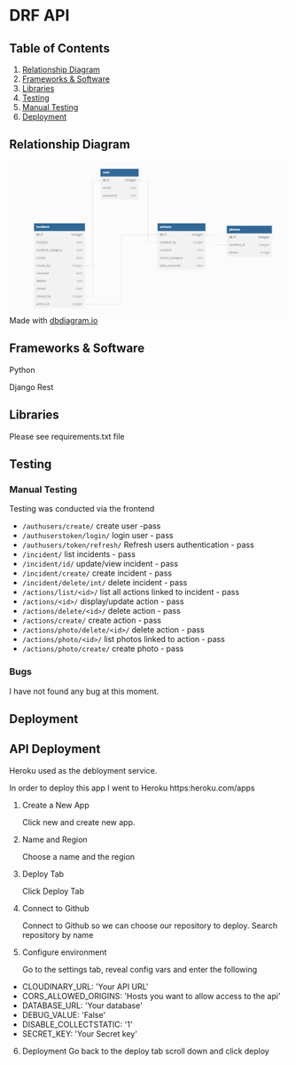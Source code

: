 # DRF API

## Table of Contents
1. [Relationship Diagram](#relationship-diagram)
2. [Frameworks & Software](#frameworks--software)
3. [Libraries](#libraries)
4. [Testing](#testing)
5. [Manual Testing](#manual-testing)
6. [Deployment](#deployment)


## Relationship Diagram

![Database Diagram](./assets/readme/db-diagram.png)
Made with [dbdiagram.io](https://dbdiagram.io/home)

## Frameworks & Software

Python

Django Rest 

## Libraries

Please see requirements.txt file

## Testing

### Manual Testing

Testing was conducted via the frontend

- `/authusers/create/` create user -pass
- `/authuserstoken/login/` login user - pass
- `/authusers/token/refresh/` Refresh users authentication - pass
- `/incident/` list incidents - pass
- `/incident/id/` update/view incident - pass
- `/incident/create/` create incident - pass
- `/incident/delete/int/` delete incident - pass
- `/actions/list/<id>/` list all actions linked to incident - pass
- `/actions/<id>/` display/update action - pass
- `/actions/delete/<id>/` delete action - pass
- `/actions/create/` create action - pass
- `/actions/photo/delete/<id>/` delete action - pass
- `/actions/photo/<id>/` list photos linked to action - pass
- `/actions/photo/create/` create photo - pass

### Bugs

I have not found any bug at this moment.

## Deployment
## API Deployment

Heroku used as the debloyment service.

In order to deploy this app I went to Heroku https:heroku.com/apps

1. Create a New App

    Click new and create new app.

2. Name and Region

    Choose a name and the region


3. Deploy Tab

    Click Deploy Tab


4. Connect to Github

    Connect to Github so we can choose our repository to deploy.
Search repository by name

5. Configure environment

    Go to the settings tab, reveal config vars and enter the following 

* CLOUDINARY_URL: 'Your API URL'
* CORS_ALLOWED_ORIGINS: 'Hosts you want to allow access to the api'
* DATABASE_URL: 'Your database'
* DEBUG_VALUE: 'False'
* DISABLE_COLLECTSTATIC: '1'
* SECRET_KEY: 'Your Secret key'

6. Deployment
    Go back to the deploy tab scroll down and click deploy

